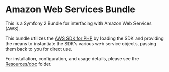 # Amazon Web Services Bundle #

This is a Symfony 2 Bundle for interfacing with Amazon Web Services (AWS).

This bundle utilizes the [AWS SDK for PHP](http://github.com/amazonwebservices/aws-sdk-for-php) by loading the SDK and providing the means to instantiate the SDK's various web service objects, passing them back to you for direct use.

For installation, configuration, and usage details, please see the [Resources/doc](tree/master/Resources/doc) folder.
